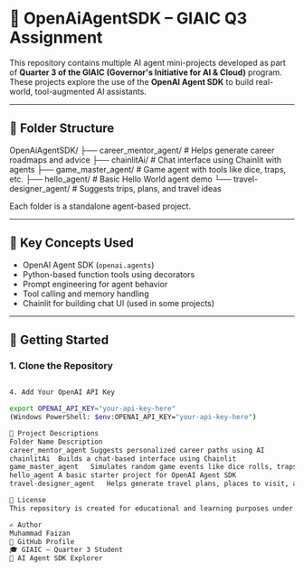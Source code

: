 # 🤖 OpenAiAgentSDK – GIAIC Q3 Assignment

This repository contains multiple AI agent mini-projects developed as part of **Quarter 3 of the GIAIC (Governor's Initiative for AI & Cloud)** program. These projects explore the use of the **OpenAI Agent SDK** to build real-world, tool-augmented AI assistants.

---

## 📁 Folder Structure

OpenAiAgentSDK/
├── career_mentor_agent/ # Helps generate career roadmaps and advice
├── chainlitAi/ # Chat interface using Chainlit with agents
├── game_master_agent/ # Game agent with tools like dice, traps, etc.
├── hello_agent/ # Basic Hello World agent demo
└── travel-designer_agent/ # Suggests trips, plans, and travel ideas


Each folder is a standalone agent-based project.

---

## 🧠 Key Concepts Used

- OpenAI Agent SDK (`openai.agents`)
- Python-based function tools using decorators
- Prompt engineering for agent behavior
- Tool calling and memory handling
- Chainlit for building chat UI (used in some projects)

---

## 🚀 Getting Started

### 1. Clone the Repository

```bash

4. Add Your OpenAI API Key

export OPENAI_API_KEY="your-api-key-here"
(Windows PowerShell: $env:OPENAI_API_KEY="your-api-key-here")

📂 Project Descriptions
Folder Name	Description
career_mentor_agent	Suggests personalized career paths using AI
chainlitAi	Builds a chat-based interface using Chainlit
game_master_agent	Simulates random game events like dice rolls, traps, wizards
hello_agent	A basic starter project for OpenAI Agent SDK
travel-designer_agent	Helps generate travel plans, places to visit, and budget tips

📄 License
This repository is created for educational and learning purposes under the Panaverse / GIAIC program. You’re free to use, fork, and explore!

✍️ Author
Muhammad Faizan
🔗 GitHub Profile
🎓 GIAIC – Quarter 3 Student
🚀 AI Agent SDK Explorer

